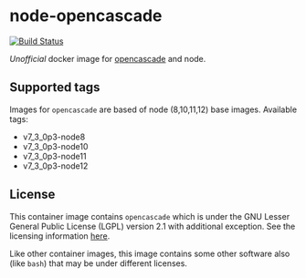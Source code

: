 # node-opencascade

[![Build Status](https://travis-ci.com/Michsior14/node-opencascade.svg?branch=master)](https://travis-ci.com/Michsior14/node-opencascade)

_Unofficial_ docker image for [opencascade](https://git.dev.opencascade.org/gitweb/?p=occt.git) and node.

## Supported tags

Images for `opencascade` are based of node (8,10,11,12) base images. Available tags:

- v7_3_0p3-node8
- v7_3_0p3-node10
- v7_3_0p3-node11
- v7_3_0p3-node12

## License

This container image contains `opencascade` which is under the GNU Lesser General
Public License (LGPL) version 2.1 with additional exception. See the licensing
information [here](https://www.opencascade.com/content/licensing).

Like other container images, this image contains some other software also (like
`bash`) that may be under different licenses.
